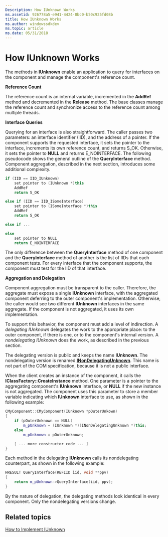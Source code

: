 ```yaml
---
Description: How IUnknown Works
ms.assetid: 926778a5-e941-4424-8bc0-b50c925fd08b
title: How IUnknown Works
ms.author: windowssdkdev
ms.topic: article
ms.date: 05/31/2018
---
```


# How IUnknown Works

The methods in **IUnknown** enable an application to query for interfaces on the component and manage the component's reference count.

**Reference Count**

The reference count is an internal variable, incremented in the **AddRef** method and decremented in the **Release** method. The base classes manage the reference count and synchronize access to the reference count among multiple threads.

**Interface Queries**

Querying for an interface is also straightforward. The caller passes two parameters: an interface identifier (IID), and the address of a pointer. If the component supports the requested interface, it sets the pointer to the interface, increments its own reference count, and returns S\_OK. Otherwise, it sets the pointer to **NULL** and returns E\_NOINTERFACE. The following pseudocode shows the general outline of the **QueryInterface** method. Component aggregation, described in the next section, introduces some additional complexity.


```C++
if (IID == IID_IUnknown)
    set pointer to (IUnknown *)this
    AddRef
    return S_OK

else if (IID == IID_ISomeInterface)
    set pointer to (ISomeInterface *)this
    AddRef
    return S_OK

else if ... 

else
    set pointer to NULL
    return E_NOINTERFACE
```



The only difference between the **QueryInterface** method of one component and the **QueryInterface** method of another is the list of IIDs that each component tests. For every interface that the component supports, the component must test for the IID of that interface.

**Aggregation and Delegation**

Component aggregation must be transparent to the caller. Therefore, the aggregate must expose a single **IUnknown** interface, with the aggregated component deferring to the outer component's implementation. Otherwise, the caller would see two different **IUnknown** interfaces in the same aggregate. If the component is not aggregated, it uses its own implementation.

To support this behavior, the component must add a level of indirection. A *delegating IUnknown* delegates the work to the appropriate place: to the outer component, if there is one, or to the component's internal version. A *nondelegating IUnknown* does the work, as described in the previous section.

The delegating version is public and keeps the name **IUnknown**. The nondelegating version is renamed [**INonDelegatingUnknown**](inondelegatingunknown.md). This name is not part of the COM specification, because it is not a public interface.

When the client creates an instance of the component, it calls the **IClassFactory::CreateInstance** method. One parameter is a pointer to the aggregating component's **IUnknown** interface, or **NULL** if the new instance is not aggregated. The component uses this parameter to store a member variable indicating which **IUnknown** interface to use, as shown in the following example:


```C++
CMyComponent::CMyComponent(IUnknown *pOuterUnkown)
{
    if (pOuterUnknown == NULL)
        m_pUnknown = (IUnknown *)(INonDelegatingUnknown *)this;
    else
        m_pUnknown = pOuterUnknown;

    [ ... more constructor code ... ]
}
```



Each method in the delegating **IUnknown** calls its nondelegating counterpart, as shown in the following example:


```C++
HRESULT QueryInterface(REFIID iid, void **ppv) 
{
    return m_pUnknown->QueryInterface(iid, ppv);
}
```



By the nature of delegation, the delegating methods look identical in every component. Only the nondelegating versions change.

## Related topics

<dl> <dt>

[How to Implement IUnknown](how-to-implement-iunknown.md)
</dt> </dl>

 

 



